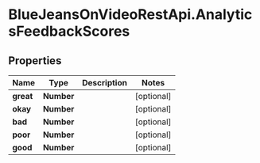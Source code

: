 # BlueJeansOnVideoRestApi.AnalyticsFeedbackScores

## Properties
Name | Type | Description | Notes
------------ | ------------- | ------------- | -------------
**great** | **Number** |  | [optional] 
**okay** | **Number** |  | [optional] 
**bad** | **Number** |  | [optional] 
**poor** | **Number** |  | [optional] 
**good** | **Number** |  | [optional] 


